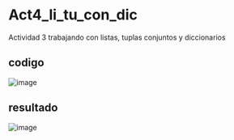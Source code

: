# Act4_li_tu_con_dic
Actividad 3 trabajando con listas, tuplas conjuntos y diccionarios

## codigo 
![image](https://github.com/user-attachments/assets/e20083b8-b09f-4846-aa08-431f3ce4255a)

## resultado
![image](https://github.com/user-attachments/assets/ca4a2f20-d747-43a1-9ed0-ee2056893393)


